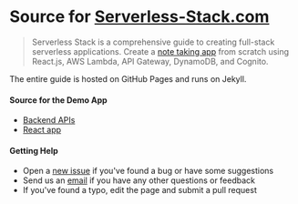 # Source for [Serverless-Stack.com](http://serverless-stack.com)

> Serverless Stack is a comprehensive guide to creating full-stack serverless applications.  Create a [note taking app](https://demo.serverless-stack.com) from scratch using React.js, AWS Lambda, API Gateway, DynamoDB, and Cognito.

The entire guide is hosted on GitHub Pages and runs on Jekyll.

#### Source for the Demo App

- [Backend APIs](https://github.com/AnomalyInnovations/serverless-stack-demo-api)
- [React app](https://github.com/AnomalyInnovations/serverless-stack-demo-client)

#### Getting Help

- Open a [new issue](https://github.com/AnomalyInnovations/serverless-stack-com/issues/new) if you've found a bug or have some suggestions
- Send us an [email](mailto:contact@anoma.ly) if you have any other questions or feedback
- If you've found a typo, edit the page and submit a pull request
